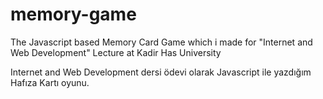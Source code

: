 memory-game
===========

The Javascript based Memory Card Game which i made for "Internet and Web Development" Lecture at Kadir Has University

Internet and Web Development dersi ödevi olarak Javascript ile yazdığım Hafıza Kartı oyunu.

